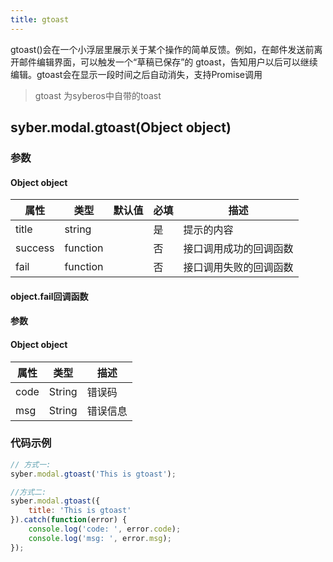 ```yaml
---
title: gtoast
---
```


gtoast()会在一个小浮层里展示关于某个操作的简单反馈。例如，在邮件发送前离开邮件编辑界面，可以触发一个“草稿已保存”的 gtoast，告知用户以后可以继续编辑。gtoast会在显示一段时间之后自动消失，支持Promise调用

> gtoast 为syberos中自带的toast

## syber.modal.gtoast(Object object)
### 参数
#### Object object
| 属性     | 类型  | 默认值 | 必填 | 描述                         |
| ---------- | ------- | -------- | -------- | -------------------------- |
| title | string | | 是 | 提示的内容 |
| success | function |  |  否     | 接口调用成功的回调函数      |
| fail   | function |  |  否     | 接口调用失败的回调函数      |


#### object.fail回调函数
#### 参数
#### Object object
| 属性 | 类型  | 描述 |
| -- | -- | -- |
| code | String | 错误码 |
| msg | String  | 错误信息 |

### 代码示例
```javascript
// 方式一:
syber.modal.gtoast('This is gtoast');

//方式二:
syber.modal.gtoast({
    title: 'This is gtoast'
}).catch(function(error) {
    console.log('code: ', error.code);
    console.log('msg: ', error.msg);
});

```